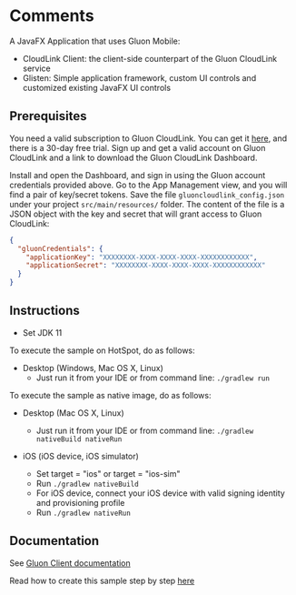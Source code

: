 
Comments
========

 A JavaFX Application that uses Gluon Mobile: 

 - CloudLink Client: the client-side counterpart of the Gluon CloudLink service 
 - Glisten: Simple application framework, custom UI controls and customized existing JavaFX UI controls

Prerequisites
-------------

You need a valid subscription to Gluon CloudLink. You can get it [here](http://gluonhq.com/products/cloudlink/buy/), and 
there is a 30-day free trial. Sign up and get a valid account on Gluon CloudLink and a link to download the Gluon CloudLink 
Dashboard. 

Install and open the Dashboard, and sign in using the Gluon account credentials provided above. Go to the App Management view, and you will 
find a pair of key/secret tokens. Save the file `gluoncloudlink_config.json` under your project 
`src/main/resources/` folder. The content of the file is a JSON object with the key and secret that will grant access
to Gluon CloudLink:

```json
{
  "gluonCredentials": {
    "applicationKey": "XXXXXXXX-XXXX-XXXX-XXXX-XXXXXXXXXXXX",
    "applicationSecret": "XXXXXXXX-XXXX-XXXX-XXXX-XXXXXXXXXXXX"
  }
}
```

Instructions
------------
- Set JDK 11

To execute the sample on HotSpot, do as follows:

* Desktop (Windows, Mac OS X, Linux)
  - Just run it from your IDE or from command line: `./gradlew run`

To execute the sample as native image, do as follows:

* Desktop (Mac OS X, Linux)
  - Just run it from your IDE or from command line: `./gradlew nativeBuild nativeRun`

* iOS (iOS device, iOS simulator)
   - Set target = "ios" or target = "ios-sim"
   - Run `./gradlew nativeBuild`
   - For iOS device, connect your iOS device with valid signing identity and provisioning profile
   - Run `./gradlew nativeRun`

Documentation
-------------

See [Gluon Client documentation](https://docs.gluonhq.com/client)

Read how to create this sample step by step [here](http://docs.gluonhq.com/samples/comments/)
